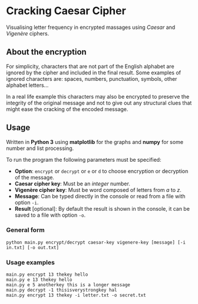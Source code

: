 # Cracking Caesar Cipher
Visualising letter frequency in encrypted massages using *Caesar* and *Vigenère* ciphers.

## About the encryption
For simplicity, characters that are not part of the English alphabet are ignored by the cipher and included in the final result.
Some examples of ignored characters are: spaces, numbers, punctuation, symbols, other alphabet letters...

In a real life example this characters may also be encrypted to preserve the integrity of the original message and not to give out any structural clues that might ease the cracking of the encoded message.

## Usage
Written in **Python 3** using **matplotlib** for the graphs and **numpy** for some number and list processing.

To run the program the following parameters must be specified:
- **Option**: `encrypt` or `decrypt` or `e` or `d` to choose encryption or decryption of the message.
- **Caesar cipher key**: Must be an *integer* number.
- **Vigenère cipher key**: Must be word composed of letters from *a* to *z*.
- **Message**: Can be typed directly in the console or read from a file with option `-i`.
- **Result** [optional]: By default the result is shown in the console, it can be saved to a file with option `-o`.

### General form 
```
python main.py encrypt/decrypt caesar-key vigenere-key [message] [-i in.txt] [-o out.txt]
```
### Usage examples
```
main.py encrypt 13 thekey hello
main.py e 13 thekey hello
main.py e 5 anotherkey this is a longer message
main.py decrypt -1 thisisverystrongkey hal
main.py encrypt 13 thekey -i letter.txt -o secret.txt
```
